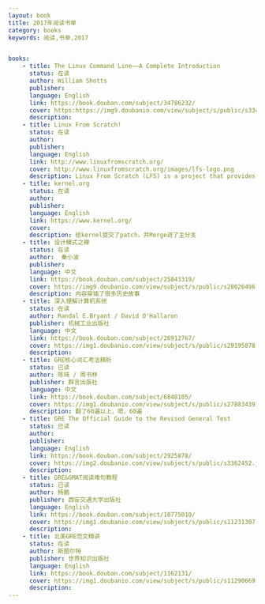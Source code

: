```yaml
---
layout: book
title: 2017年阅读书单
category: books
keywords: 阅读,书单,2017


books: 
    - title: The Linux Command Line——A Complete Introduction
      status: 在读
      author: William Shotts
      publisher: 
      language: English
      link: https://book.douban.com/subject/34786232/
      cover: https:https://img9.doubanio.com/view/subject/s/public/s33451345.jpg
      description: 
    - title: Linux From Scratch!
      status: 在读
      author:  
      publisher: 
      language: English
      link: http://www.linuxfromscratch.org/
      cover: http://www.linuxfromscratch.org/images/lfs-logo.png
      description: Linux From Scratch (LFS) is a project that provides you with step-by-step instructions for building your own custom Linux system, entirely from source code.
    - title: kernel.org
      status: 在读
      author:  
      publisher: 
      language: English
      link: https://www.kernel.org/
      cover: 
      description: 给kernel提交了patch，并Merge进了主分支
    - title: 设计模式之禅
      status: 在读
      author:  秦小波
      publisher: 
      language: 中文
      link: https://book.douban.com/subject/25843319/
      cover: https://img9.doubanio.com/view/subject/s/public/s28026496.jpg
      description: 内容穿插了很多历史故事
    - title: 深入理解计算机系统
      status: 在读
      author: Randal E.Bryant / David O'Hallaron
      publisher: 机械工业出版社
      language: 中文
      link: https://book.douban.com/subject/26912767/
      cover: https://img1.doubanio.com/view/subject/s/public/s29195878.jpg
      description: 
    - title: GRE核心词汇考法精析
      status: 已读
      author: 陈琦 / 周书林
      publisher: 群言出版社
      language: 中文
      link: https://book.douban.com/subject/6848105/
      cover: https://img1.doubanio.com/view/subject/s/public/s27883439.jpg
      description: 翻了60遍以上，嗯，60遍
    - title: GRE The Official Guide to the Revised General Test
      status: 已读
      author: 
      publisher: 
      language: English
      link: https://book.douban.com/subject/2925878/
      cover: https://img2.doubanio.com/view/subject/s/public/s3362452.jpg
      description: 
    - title: GRE&GMAT阅读难句教程
      status: 已读
      author: 杨鹏
      publisher: 西安交通大学出版社
      language: English
      link: https://book.douban.com/subject/10775010/
      cover: https://img1.doubanio.com/view/subject/s/public/s11231307.jpg
      description: 
    - title: 北美GRE范文精讲
      status: 在读
      author: 斯图尔特
      publisher: 世界知识出版社
      language: English
      link: https://book.douban.com/subject/1162131/
      cover: https://img1.doubanio.com/view/subject/s/public/s11290669.jpg
      description: 
---
```





